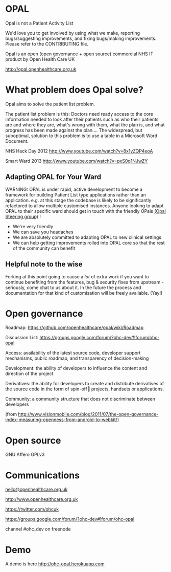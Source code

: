 OPAL
====

Opal is not a Patient Activity List

We'd love you to get involved by using what we make, reporting bugs/suggesting improvements, and fixing bugs/making improvements.  Please refer to the CONTRIBUTING file.

Opal is an open (open governance + open source) commercial NHS IT product by Open Health Care UK

http://opal.openhealthcare.org.uk

What problem does Opal solve?
======
Opal aims to solve the patient list problem.

The patient list problem is this: Doctors need ready access to the core information needed to look after their patients such as who their patients are and where they are, what's wrong with them, what the plan is, and what progress has been made against the plan.... The widespread, but suboptimal, solution to this problem is to use a table in a Microsoft Word Document.

NHS Hack Day 2012 http://www.youtube.com/watch?v=8x1yZQP4eoA

Smart Ward 2013 http://www.youtube.com/watch?v=pxS0q1NJwZY


## Adapting OPAL for Your Ward

WARNING: OPAL is under rapid, active development to become a framework for building Patient List type applications rather than an application.
e.g. at this stage the codebase is likely to be significantly refactored to allow multiple customised instances. 
Anyone looking to adapt OPAL to their specific ward should get in touch with the friendly OPals [(Opal Steering group)](https://groups.google.com/forum/#!forum/ohc-opal) !

* We're very friendly
* We can save you headaches
* We are absolutely committed to adapting OPAL to new clinical settings
* We can help getting improvements rolled into OPAL core so that the rest of the community can benefit


## Helpful note to the wise

Forking at this point going to cause a *lot* of extra work if you want to continue benefiting from the features, bug & security fixes from upstream - seriously, come chat to us about it.
In the future the process and documentation for that kind of customisation will be freely available. (Yay!)


Open governance
======

Roadmap: https://github.com/openhealthcare/opal/wiki/Roadmap

Discussion List: https://groups.google.com/forum/?ohc-dev#!forum/ohc-opal

Access: availability of the latest source code, developer
support mechanisms, public roadmap, and transparency of
decision-making

Development: the ability of developers to influence the content
and direction of the project

Derivatives: the ability for developers to create and distribute
derivatives of the source code in the form of spin-off projects,
handsets or applications.

Community: a community structure that does not discriminate
between developers

(from http://www.visionmobile.com/blog/2011/07/the-open-governance-index-measuring-openness-from-android-to-webkit/)

Open source
======
GNU Affero GPLv3

Communications
======
hello@openhealthcare.org.uk

http://www.openhealthcare.org.uk

https://twitter.com/ohcuk

https://groups.google.com/forum/?ohc-dev#!forum/ohc-opal

channel #ohc_dev on freenode

Demo
======
A demo is here http://ohc-opal.herokuapp.com

